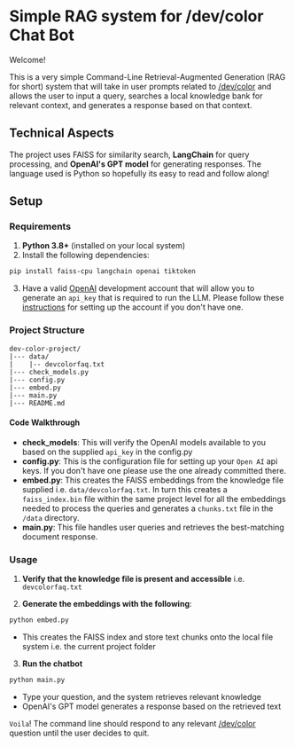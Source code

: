 # Simple RAG system for /dev/color Chat Bot

Welcome!

This is a very simple Command-Line Retrieval-Augmented Generation (RAG for short) system that will take in user prompts related to [/dev/color](https://devcolor.org/) and allows the user to input a query, searches a local knowledge bank for relevant context, and generates a response based on that context.

## Technical Aspects

The project uses FAISS for similarity search, **LangChain** for query processing, and **OpenAI's GPT model** for generating responses. The language used is Python so hopefully its easy to read and follow along!

## Setup

### Requirements

1. **Python 3.8+** (installed on your local system)
2. Install the following dependencies:

```sh
pip install faiss-cpu langchain openai tiktoken
```

3. Have a valid [OpenAI](https://platform.openai.com/) development account that will allow you to generate an `api_key` that is required to run the LLM. Please follow these [instructions](https://medium.com/@lorenzozar/how-to-get-your-own-openai-api-key-f4d44e60c327) for setting up the account if you don't have one.

### Project Structure

```
dev-color-project/
|--- data/
|    |-- devcolorfaq.txt
|--- check_models.py
|--- config.py
|--- embed.py
|--- main.py
|--- README.md
```

#### Code Walkthrough

- **check_models**: This will verify the OpenAI models available to you based on the supplied `api_key` in the config.py
- **config.py**: This is the configuration file for setting up your `Open AI` api keys. If you don't have one please use the one already committed there.
- **embed.py**: This creates the FAISS embeddings from the knowledge file supplied i.e. `data/devcolorfaq.txt`. In turn this creates a `faiss_index.bin` file within the same project level for all the embeddings needed to process the queries and generates a `chunks.txt` file in the `/data` directory.
- **main.py**: This file handles user queries and retrieves the best-matching document response.

### Usage

1. **Verify that the knowledge file is present and accessible** i.e. `devcolorfaq.txt`

2. **Generate the embeddings with the following**:

```sh
python embed.py
```

  * This creates the FAISS index and store text chunks onto the local file system i.e. the current project folder

3. **Run the chatbot**

```sh
python main.py
```

  - Type your question, and the system retrieves relevant knowledge
  - OpenAI's GPT model generates a response based on the retrieved text

`Voila`! The command line should respond to any relevant [/dev/color](https://devcolor.org/) question until the user decides to quit.
